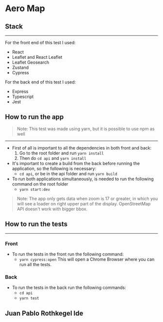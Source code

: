 # Aero Map

## Stack

---

For the front end of this test I used:

- React
- Leaflet and React Leaflet
- Leaflet Geosearch
- Zustand
- Cypress

For the back end of this test I used:

- Express
- Typescript
- Jest

## How to run the app

> Note: This test was made using yarn, but it is possible to use npm as well

---

- First of all is important to all the dependencies in both front and back:
  1.  Go to the root folder and run `yarn install`
  2.  Then do `cd api` and `yarn install`
- It's important to create a build from the back before running the application, so the following is necessary:
  - `cd api`, or be in the api folder and run `yarn build`
- To run both applications simultaneously, is needed to run the following command on the root folder
  - `yarn start:dev`

> Note: The app only gets data when zoom is 17 or greater, in which you will see a loader on right upper part of the display. OpenStreetMap API doesn't work with bigger bbox.

## How to run the tests

---

### Front

- To run the tests in the front run the following command:
  - `yarn cypress:open`
    This will open a Chrome Browser where you can run all the tests.

### Back

- To run the tests in the back run the following commands:
  - `cd api`
  - `yarn test`

## Juan Pablo Rothkegel Ide
